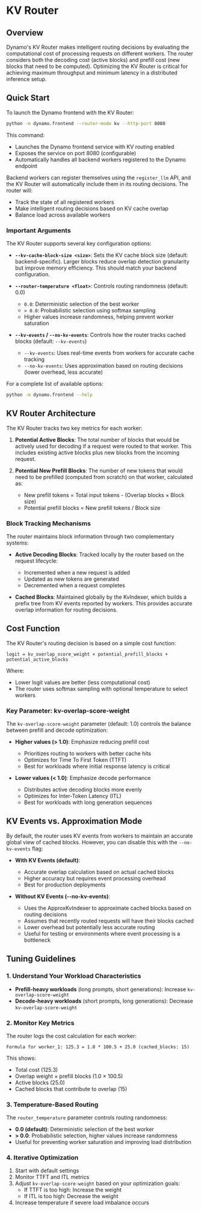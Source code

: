 <!--
SPDX-FileCopyrightText: Copyright (c) 2025 NVIDIA CORPORATION & AFFILIATES. All rights reserved.
SPDX-License-Identifier: Apache-2.0
-->

# KV Router

## Overview

Dynamo's KV Router makes intelligent routing decisions by evaluating the computational cost of processing requests on different workers. The router considers both the decoding cost (active blocks) and prefill cost (new blocks that need to be computed). Optimizing the KV Router is critical for achieving maximum throughput and minimum latency in a distributed inference setup.

## Quick Start

To launch the Dynamo frontend with the KV Router:

```bash
python -m dynamo.frontend --router-mode kv --http-port 8080
```

This command:
- Launches the Dynamo frontend service with KV routing enabled
- Exposes the service on port 8080 (configurable)
- Automatically handles all backend workers registered to the Dynamo endpoint

Backend workers can register themselves using the `register_llm` API, and the KV Router will automatically include them in its routing decisions. The router will:
- Track the state of all registered workers
- Make intelligent routing decisions based on KV cache overlap
- Balance load across available workers

### Important Arguments

The KV Router supports several key configuration options:

- **`--kv-cache-block-size <size>`**: Sets the KV cache block size (default: backend-specific). Larger blocks reduce overlap detection granularity but improve memory efficiency. This should match your backend configuration.

- **`--router-temperature <float>`**: Controls routing randomness (default: 0.0)
  - `0.0`: Deterministic selection of the best worker
  - `> 0.0`: Probabilistic selection using softmax sampling
  - Higher values increase randomness, helping prevent worker saturation

- **`--kv-events` / `--no-kv-events`**: Controls how the router tracks cached blocks (default: `--kv-events`)
  - `--kv-events`: Uses real-time events from workers for accurate cache tracking
  - `--no-kv-events`: Uses approximation based on routing decisions (lower overhead, less accurate)

For a complete list of available options:
```bash
python -m dynamo.frontend --help
```

## KV Router Architecture

The KV Router tracks two key metrics for each worker:

1. **Potential Active Blocks**: The total number of blocks that would be actively used for decoding if a request were routed to that worker. This includes existing active blocks plus new blocks from the incoming request.

2. **Potential New Prefill Blocks**: The number of new tokens that would need to be prefilled (computed from scratch) on that worker, calculated as:
   - New prefill tokens = Total input tokens - (Overlap blocks × Block size)
   - Potential prefill blocks = New prefill tokens / Block size

### Block Tracking Mechanisms

The router maintains block information through two complementary systems:

- **Active Decoding Blocks**: Tracked locally by the router based on the request lifecycle:
  - Incremented when a new request is added
  - Updated as new tokens are generated
  - Decremented when a request completes

- **Cached Blocks**: Maintained globally by the KvIndexer, which builds a prefix tree from KV events reported by workers. This provides accurate overlap information for routing decisions.

## Cost Function

The KV Router's routing decision is based on a simple cost function:

```
logit = kv_overlap_score_weight × potential_prefill_blocks + potential_active_blocks
```

Where:
- Lower logit values are better (less computational cost)
- The router uses softmax sampling with optional temperature to select workers

### Key Parameter: kv-overlap-score-weight

The `kv-overlap-score-weight` parameter (default: 1.0) controls the balance between prefill and decode optimization:

- **Higher values (> 1.0)**: Emphasize reducing prefill cost
  - Prioritizes routing to workers with better cache hits
  - Optimizes for Time To First Token (TTFT)
  - Best for workloads where initial response latency is critical

- **Lower values (< 1.0)**: Emphasize decode performance
  - Distributes active decoding blocks more evenly
  - Optimizes for Inter-Token Latency (ITL)
  - Best for workloads with long generation sequences

## KV Events vs. Approximation Mode

By default, the router uses KV events from workers to maintain an accurate global view of cached blocks. However, you can disable this with the `--no-kv-events` flag:

- **With KV Events (default)**:
  - Accurate overlap calculation based on actual cached blocks
  - Higher accuracy but requires event processing overhead
  - Best for production deployments

- **Without KV Events (--no-kv-events)**:
  - Uses the ApproxKvIndexer to approximate cached blocks based on routing decisions
  - Assumes that recently routed requests will have their blocks cached
  - Lower overhead but potentially less accurate routing
  - Useful for testing or environments where event processing is a bottleneck

## Tuning Guidelines

### 1. Understand Your Workload Characteristics

- **Prefill-heavy workloads** (long prompts, short generations): Increase `kv-overlap-score-weight`
- **Decode-heavy workloads** (short prompts, long generations): Decrease `kv-overlap-score-weight`

### 2. Monitor Key Metrics

The router logs the cost calculation for each worker:
```
Formula for worker_1: 125.3 = 1.0 * 100.5 + 25.0 (cached_blocks: 15)
```

This shows:
- Total cost (125.3)
- Overlap weight × prefill blocks (1.0 × 100.5)
- Active blocks (25.0)
- Cached blocks that contribute to overlap (15)

### 3. Temperature-Based Routing

The `router_temperature` parameter controls routing randomness:
- **0.0 (default)**: Deterministic selection of the best worker
- **> 0.0**: Probabilistic selection, higher values increase randomness
- Useful for preventing worker saturation and improving load distribution

### 4. Iterative Optimization

1. Start with default settings
2. Monitor TTFT and ITL metrics
3. Adjust `kv-overlap-score-weight` based on your optimization goals:
   - If TTFT is too high: Increase the weight
   - If ITL is too high: Decrease the weight
4. Increase temperature if severe load imbalance occurs